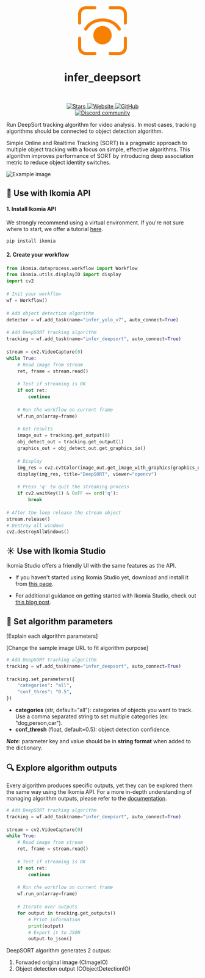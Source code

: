 <div align="center">
  <img src="https://raw.githubusercontent.com/Ikomia-hub/infer_deepsort/main/icons/logo.png" alt="Algorithm icon">
  <h1 align="center">infer_deepsort</h1>
</div>
<br />
<p align="center">
    <a href="https://github.com/Ikomia-hub/infer_deepsort">
        <img alt="Stars" src="https://img.shields.io/github/stars/Ikomia-hub/infer_deepsort">
    </a>
    <a href="https://app.ikomia.ai/hub/">
        <img alt="Website" src="https://img.shields.io/website/http/app.ikomia.ai/en.svg?down_color=red&down_message=offline&up_message=online">
    </a>
    <a href="https://github.com/Ikomia-hub/infer_deepsort/blob/main/LICENSE.md">
        <img alt="GitHub" src="https://img.shields.io/github/license/Ikomia-hub/infer_deepsort.svg?color=blue">
    </a>    
    <br>
    <a href="https://discord.com/invite/82Tnw9UGGc">
        <img alt="Discord community" src="https://img.shields.io/badge/Discord-white?style=social&logo=discord">
    </a> 
</p>

Run DeepSort tracking algorithm for video analysis. In most cases, tracking algorithms should be connected to object detection algorithm.

Simple Online and Realtime Tracking (SORT) is a pragmatic approach to multiple object tracking with a focus on simple, effective algorithms. This algorithm improves performance of SORT by introducing deep association metric to reduce object identity switches.

![Example image](https://raw.githubusercontent.com/Ikomia-hub/infer_deepsort/feat/new_readme/icons/example.jpg)

## :rocket: Use with Ikomia API

#### 1. Install Ikomia API

We strongly recommend using a virtual environment. If you're not sure where to start, we offer a tutorial [here](https://www.ikomia.ai/blog/a-step-by-step-guide-to-creating-virtual-environments-in-python).

```sh
pip install ikomia
```

#### 2. Create your workflow

```python
from ikomia.dataprocess.workflow import Workflow
from ikomia.utils.displayIO import display
import cv2

# Init your workflow
wf = Workflow()

# Add object detection algorithm
detector = wf.add_task(name="infer_yolo_v7", auto_connect=True)

# Add DeepSORT tracking algorithm
tracking = wf.add_task(name="infer_deepsort", auto_connect=True)

stream = cv2.VideoCapture(0)
while True:
    # Read image from stream
    ret, frame = stream.read()

    # Test if streaming is OK
    if not ret:
        continue

    # Run the workflow on current frame
    wf.run_on(array=frame)

    # Get results
    image_out = tracking.get_output(0)
    obj_detect_out = tracking.get_output(1)
    graphics_out = obj_detect_out.get_graphics_io()

    # Display
    img_res = cv2.cvtColor(image_out.get_image_with_graphics(graphics_out), cv2.COLOR_BGR2RGB)
    display(img_res, title="DeepSORT", viewer="opencv")

    # Press 'q' to quit the streaming process
    if cv2.waitKey(1) & 0xFF == ord('q'):
        break

# After the loop release the stream object
stream.release()
# Destroy all windows
cv2.destroyAllWindows()

```

## :sunny: Use with Ikomia Studio

Ikomia Studio offers a friendly UI with the same features as the API.

- If you haven't started using Ikomia Studio yet, download and install it from [this page](https://www.ikomia.ai/studio).

- For additional guidance on getting started with Ikomia Studio, check out [this blog post](https://www.ikomia.ai/blog/how-to-get-started-with-ikomia-studio).

## :pencil: Set algorithm parameters

[Explain each algorithm parameters]

[Change the sample image URL to fit algorithm purpose]

```python
# Add DeepSORT tracking algorithm
tracking = wf.add_task(name="infer_deepsort", auto_connect=True)

tracking.set_parameters({
    "categories": "all",
    "conf_thres": "0.5",
})
```

- **categories** (str, default="all"): categories of objects you want to track. Use a comma separated string to set multiple categories (ex: "dog,person,car").
- **conf_thresh** (float, default=0.5): object detection confidence.

***Note***: parameter key and value should be in **string format** when added to the dictionary.

## :mag: Explore algorithm outputs

Every algorithm produces specific outputs, yet they can be explored them the same way using the Ikomia API. For a more in-depth understanding of managing algorithm outputs, please refer to the [documentation](https://ikomia-dev.github.io/python-api-documentation/advanced_guide/IO_management.html).

```python
# Add DeepSORT tracking algorithm
tracking = wf.add_task(name="infer_deepsort", auto_connect=True)

stream = cv2.VideoCapture(0)
while True:
    # Read image from stream
    ret, frame = stream.read()

    # Test if streaming is OK
    if not ret:
        continue

    # Run the workflow on current frame
    wf.run_on(array=frame)

    # Iterate over outputs
    for output in tracking.get_outputs()
        # Print information
        print(output)
        # Export it to JSON
        output.to_json()
```

DeepSORT algorithm generates 2 outpus:

1. Forwaded original image (CImageIO)
2. Object detection output (CObjectDetectionIO)

